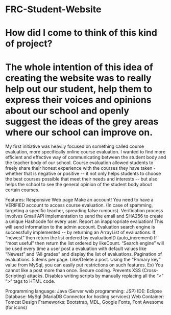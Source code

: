 # FRC-Student-Website
# How did I come to think of this kind of project?
# The whole intention of this idea of creating the website was to really help out our student, help them to express their voices and opinions about our school and openly suggest the ideas of the grey areas where our school can improve on.

My first initiative was heavily focused on something called course evaluation, more specifically online course evaluation. I wanted to find more efficient and effective way of communicating between the student body and the teacher body of our school. Course evaluation allowed students to freely share their honest experience with the courses they have taken - whether that is negative or positive -- it not only helps students to choose the best courses possible that meet their needs and interests -- but also helps the school to see the general opinion of the student body about certain courses.

Features: 
Responsive Web page
Make an account! You need to have a VERIFIED account to access course evaluation. (In case of spamming, targeting a specific teacher, spreading false rumours).
Verification process involves Gmail API implementation to send the email and SHA256 to create a unique Hashcode for every user.
Report an inappropriate evaluation! This will send information to the admin account.
Evaluation search engine is successfully implemented -- by returning an ArrayList of evaluations. 
If “newest” then return the list ordered by evaluationID (auto_increment)
If “most useful” then return the list ordered by likeCount.
“Search engine” will be used every time a user post a evaluation with default values like “Newest” and “All grades” and display the list of evaluations.
Pagination of evaluations. 5 items per page.
Like/Delete a post. Using the “Primary key” value from MySql, you can easily put restrictions on such features. Ex) You cannot like a post more than once.
Secure coding. Prevents XSS (Cross-Scripting) attacks. Disables writing scripts by manually replacing all the “<” “>” tags to HTML code.


Programming language: Java (Server web programming: JSP)
IDE: Eclipse
Database: MySql (MariaDB Connector for hosting services)
Web Container: Tomcat
Design Frameworks: Bootstrap, MDL, Google Fonts, Font Awesome (for icons)
